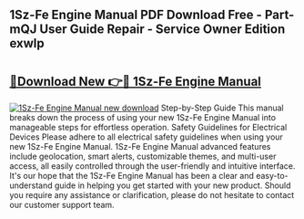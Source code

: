 ## 1Sz-Fe Engine Manual PDF Download Free - Part-mQJ User Guide Repair - Service Owner Edition exwlp

# <h2><a href="http://cf14648.oget.top/?id=1Sz-Fe+Engine+Manual">🔗Download New 👉🔴 1Sz-Fe Engine Manual</a></h2>

[![1Sz-Fe Engine Manual new download](https://i.imgur.com/5g1atiW.png)](http://cf14648.oget.top/?id=1Sz-Fe+Engine+Manual)
Step-by-Step Guide This manual breaks down the process of using your new 1Sz-Fe Engine Manual into manageable steps for effortless operation. Safety Guidelines for Electrical Devices Please adhere to all electrical safety guidelines when using your new 1Sz-Fe Engine Manual. 1Sz-Fe Engine Manual advanced features include geolocation, smart alerts, customizable themes, and multi-user access, all easily controlled through the user-friendly and intuitive interface. It's our hope that the 1Sz-Fe Engine Manual has been a clear and easy-to-understand guide in helping you get started with your new product. Should you require any assistance or clarification, please do not hesitate to contact our customer support team.
